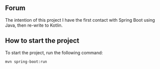 ## Forum 
The intention of this project I have the first contact with Spring Boot using Java, then re-write to Kotlin.

## How to start the project
To start the project, run the following command:

```mvn spring-boot:run```

 